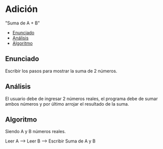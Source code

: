 # Adición
"Suma de A + B"

 - [Enunciado](#enunciado)
 - [Análisis](#análisis)
 - [Algoritmo](#algoritmo)
 
## Enunciado ##
Escribir los pasos para mostrar la suma de 2 números.

## Análisis ##
El usuario debe de ingresar 2 números reales, el programa debe de sumar ambos números y por último arrojar el resultado de la suma.

## Algoritmo ##
Siendo A y B números reales.

Leer A --> Leer B --> Escribir Suma de A y B
